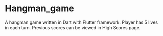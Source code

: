 # Hangman_game
A hangman game written in Dart with Flutter framework. Player has 5 lives in each turn. Previous scores can be viewed in High Scores page.
